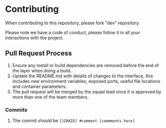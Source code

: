 # Contributing

When contributing to this repository, please fork "dev" repository. 

Please note we have a code of conduct, please follow it in all your interactions with the project.

## Pull Request Process

1. Ensure any install or build dependencies are removed before the end of the layer when doing a 
   build.
2. Update the README.md with details of changes to the interface, this includes new environment 
   variables, exposed ports, useful file locations and container parameters.
3. The pull request will be merged by the squad lead once it is approved by more than one of the team members.


### Commits 

1. The commit should be `[JIRAID] #comment [commments here]`
